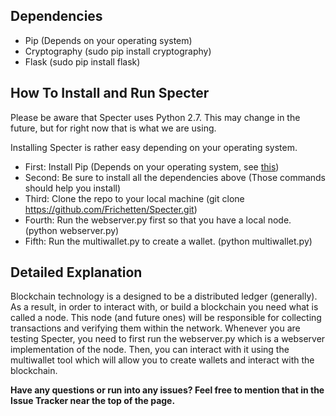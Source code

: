 ## Dependencies
* Pip           (Depends on your operating system)
* Cryptography  (sudo pip install cryptography)
* Flask         (sudo pip install flask)

## How To Install and Run Specter
Please be aware that Specter uses Python 2.7. This may change in the future, but for right now that is what we are using.

Installing Specter is rather easy depending on your operating system.

* First: Install Pip (Depends on your operating system, see [this](https://pip.pypa.io/en/stable/installing/))
* Second: Be sure to install all the dependencies above (Those commands should help you install)
* Third: Clone the repo to your local machine (git clone https://github.com/Frichetten/Specter.git)
* Fourth: Run the webserver.py first so that you have a local node. (python webserver.py)
* Fifth: Run the multiwallet.py to create a wallet. (python multiwallet.py)

## Detailed Explanation
Blockchain technology is a designed to be a distributed ledger (generally). As a result, in order to interact with, or build a blockchain you need what is called a node. This node (and future ones) will be responsible for collecting transactions and verifying them within the network. Whenever you are testing Specter, you need to first run the webserver.py which is a webserver implementation of the node. Then, you can interact with it using the multiwallet tool which will allow you to create wallets and interact with the blockchain. 

**Have any questions or run into any issues? Feel free to mention that in the Issue Tracker near the top of the page.**

